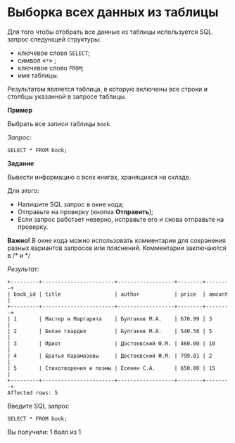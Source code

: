 # Выборка всех данных из таблицы

Для того чтобы отобрать все данные из таблицы используется SQL запрос следующей структуры: 

- ключевое слово `SELECT`; 
- символ «`*`» ; 
- ключевое слово `FROM`; 
- имя таблицы.

Результатом является таблица, в которую включены все строки и столбцы указанной в запросе таблицы.

**Пример**

Выбрать все записи таблицы `book`.

*Запрос:*

```mysql
SELECT * FROM book;
```

**Задание**

Вывести информацию о всех книгах, хранящихся на складе.

Для этого: 

- Напишите SQL запрос в окне кода; 
- Отправьте на проверку (кнопка  **Отправить**); 
- Если запрос работает неверно, исправьте его и снова отправьте на проверку.

**Важно!** В окне кода можно использовать комментарии для сохранения разных вариантов запросов или пояснений. Комментарии заключаются в /* и */

*Результат:*

```mysql
+---------+-----------------------+------------------+--------+--------+
| book_id | title                 | author           | price  | amount |
+---------+-----------------------+------------------+--------+--------+
| 1       | Мастер и Маргарита    | Булгаков М.А.    | 670.99 | 3      |
| 2       | Белая гвардия         | Булгаков М.А.    | 540.50 | 5      |
| 3       | Идиот                 | Достоевский Ф.М. | 460.00 | 10     |
| 4       | Братья Карамазовы     | Достоевский Ф.М. | 799.01 | 2      |
| 5       | Стихотворения и поэмы | Есенин С.А.      | 650.00 | 15     |
+---------+-----------------------+------------------+--------+--------+
Affected rows: 5
```

Введите SQL запрос

```mysql
SELECT * FROM book;
```

Вы получили: 1 балл из 1
